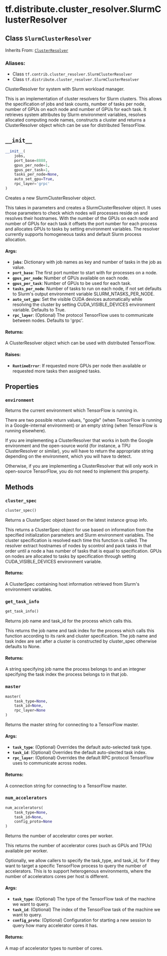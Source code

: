 <div itemscope itemtype="http://developers.google.com/ReferenceObject">
<meta itemprop="name" content="tf.distribute.cluster_resolver.SlurmClusterResolver" />
<meta itemprop="path" content="Stable" />
<meta itemprop="property" content="environment"/>
<meta itemprop="property" content="__init__"/>
<meta itemprop="property" content="cluster_spec"/>
<meta itemprop="property" content="get_task_info"/>
<meta itemprop="property" content="master"/>
<meta itemprop="property" content="num_accelerators"/>
</div>

# tf.distribute.cluster_resolver.SlurmClusterResolver

## Class `SlurmClusterResolver`

Inherits From: [`ClusterResolver`](../../../tf/distribute/cluster_resolver/ClusterResolver.md)

### Aliases:

* Class `tf.contrib.cluster_resolver.SlurmClusterResolver`
* Class `tf.distribute.cluster_resolver.SlurmClusterResolver`

ClusterResolver for system with Slurm workload manager.

This is an implementation of cluster resolvers for Slurm clusters. This allows
the specification of jobs and task counts, number of tasks per node, number of
GPUs on each node and number of GPUs for each task. It retrieves system
attributes by Slurm environment variables, resolves allocated computing node
names, constructs a cluster and returns a ClusterResolver object which can be
use for distributed TensorFlow.

<h2 id="__init__"><code>__init__</code></h2>

``` python
__init__(
    jobs,
    port_base=8888,
    gpus_per_node=1,
    gpus_per_task=1,
    tasks_per_node=None,
    auto_set_gpu=True,
    rpc_layer='grpc'
)
```

Creates a new SlurmClusterResolver object.

This takes in parameters and creates a SlurmClusterResolver object. It uses
those parameters to check which nodes will processes reside on and resolves
their hostnames. With the number of the GPUs on each node and number of GPUs
for each task it offsets the port number for each process and allocates
GPUs to tasks by setting environment variables. The resolver currently
supports homogeneous tasks and default Slurm process allocation.

#### Args:

* <b>`jobs`</b>: Dictionary with job names as key and number of tasks in the job as
    value.
* <b>`port_base`</b>: The first port number to start with for processes on a node.
* <b>`gpus_per_node`</b>: Number of GPUs available on each node.
* <b>`gpus_per_task`</b>: Number of GPUs to be used for each task.
* <b>`tasks_per_node`</b>: Number of tasks to run on each node, if not set defaults
    to Slurm's output environment variable SLURM_NTASKS_PER_NODE.
* <b>`auto_set_gpu`</b>: Set the visible CUDA devices automatically while resolving
    the cluster by setting CUDA_VISIBLE_DEVICES environment variable.
    Defaults to True.
* <b>`rpc_layer`</b>: (Optional) The protocol TensorFlow uses to communicate between
    nodes. Defaults to 'grpc'.


#### Returns:

A ClusterResolver object which can be used with distributed TensorFlow.


#### Raises:

* <b>`RuntimeError`</b>: If requested more GPUs per node then available or requested
  more tasks then assigned tasks.



## Properties

<h3 id="environment"><code>environment</code></h3>

Returns the current environment which TensorFlow is running in.

There are two possible return values, "google" (when TensorFlow is running
in a Google-internal environment) or an empty string (when TensorFlow is
running elsewhere).

If you are implementing a ClusterResolver that works in both the Google
environment and the open-source world (for instance, a TPU ClusterResolver
or similar), you will have to return the appropriate string depending on the
environment, which you will have to detect.

Otherwise, if you are implementing a ClusterResolver that will only work
in open-source TensorFlow, you do not need to implement this property.



## Methods

<h3 id="cluster_spec"><code>cluster_spec</code></h3>

``` python
cluster_spec()
```

Returns a ClusterSpec object based on the latest instance group info.

This returns a ClusterSpec object for use based on information from the
specified initialization parameters and Slurm environment variables. The
cluster specification is resolved each time this function is called. The
resolver extract hostnames of nodes by scontrol and pack tasks in that
order until a node a has number of tasks that is equal to specification.
GPUs on nodes are allocated to tasks by specification through setting
CUDA_VISIBLE_DEVICES environment variable.

#### Returns:

A ClusterSpec containing host information retrieved from Slurm's
  environment variables.

<h3 id="get_task_info"><code>get_task_info</code></h3>

``` python
get_task_info()
```

Returns job name and task_id for the process which calls this.

This returns the job name and task index for the process which calls this
function according to its rank and cluster specification. The job name and
task index are set after a cluster is constructed by cluster_spec otherwise
defaults to None.

#### Returns:

A string specifying job name the process belongs to and an integner
  specifying the task index the process belongs to in that job.

<h3 id="master"><code>master</code></h3>

``` python
master(
    task_type=None,
    task_id=None,
    rpc_layer=None
)
```

Returns the master string for connecting to a TensorFlow master.

#### Args:

* <b>`task_type`</b>: (Optional) Overrides the default auto-selected task type.
* <b>`task_id`</b>: (Optional) Overrides the default auto-slected task index.
* <b>`rpc_layer`</b>: (Optional) Overrides the default RPC protocol TensorFlow uses
    to communicate across nodes.


#### Returns:

A connection string for connecting to a TensorFlow master.

<h3 id="num_accelerators"><code>num_accelerators</code></h3>

``` python
num_accelerators(
    task_type=None,
    task_id=None,
    config_proto=None
)
```

Returns the number of accelerator cores per worker.

This returns the number of accelerator cores (such as GPUs and TPUs)
available per worker.

Optionally, we allow callers to specify the task_type, and task_id, for
if they want to target a specific TensorFlow process to query
the number of accelerators. This is to support heterogenous environments,
where the number of accelerators cores per host is different.

#### Args:

* <b>`task_type`</b>: (Optional) The type of the TensorFlow task of the machine we
    want to query.
* <b>`task_id`</b>: (Optional) The index of the TensorFlow task of the machine we
    want to query.
* <b>`config_proto`</b>: (Optional) Configuration for starting a new session to
    query how many accelerator cores it has.


#### Returns:

A map of accelerator types to number of cores.



